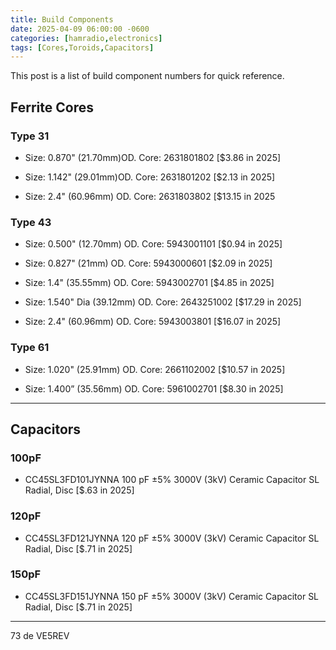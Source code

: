 ```yaml
---
title: Build Components
date: 2025-04-09 06:00:00 -0600
categories: [hamradio,electronics]
tags: [Cores,Toroids,Capacitors]
---
```


This post is a list of build component numbers for quick reference.

## Ferrite Cores

### Type 31

+ Size: 0.870"  (21.70mm)OD. Core: 2631801802  [$3.86 in 2025]

+ Size: 1.142" (29.01mm)OD. Core: 2631801202  [$2.13 in 2025]

+ Size: 2.4"  (60.96mm) OD. Core: 2631803802 [$13.15 in 2025

### Type 43

+ Size: 0.500" (12.70mm) OD. Core: 5943001101 [$0.94 in 2025]

+ Size: 0.827" (21mm)  OD. Core: 5943000601  [$2.09 in 2025]

+ Size: 1.4" (35.55mm) OD. Core: 5943002701  [$4.85 in 2025]

+ Size: 1.540" Dia (39.12mm) OD. Core: 2643251002 [$17.29 in 2025]

+ Size: 2.4" (60.96mm) OD. Core: 5943003801 [$16.07 in 2025]

### Type 61

+ Size: 1.020" (25.91mm) OD. Core: 2661102002 [$10.57 in 2025]

+ Size: 1.400” (35.56mm) OD. Core:  5961002701 [$8.30 in 2025]

-----

## Capacitors

### 100pF

+ CC45SL3FD101JYNNA 100 pF ±5% 3000V (3kV) Ceramic Capacitor SL Radial, Disc [$.63 in 2025]

### 120pF

+ CC45SL3FD121JYNNA 120 pF ±5% 3000V (3kV) Ceramic Capacitor SL Radial, Disc [$.71 in 2025]

### 150pF

+ CC45SL3FD151JYNNA 150 pF ±5% 3000V (3kV) Ceramic Capacitor SL Radial, Disc [$.71 in 2025]

-----

73 de VE5REV



